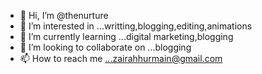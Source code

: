 - 👋 Hi, I’m @thenurture
- 👀 I’m interested in ...writting,blogging,editing,animations
- 🌱 I’m currently learning ...digital marketing,blogging
- 💞️ I’m looking to collaborate on ...blogging
- 📫 How to reach me ...zairahhurmain@gmail.com

<!---
thenurture/thenurture is a ✨ special ✨ repository because its `README.md` (this file) appears on your GitHub profile.
You can click the Preview link to take a look at your changes.
--->
